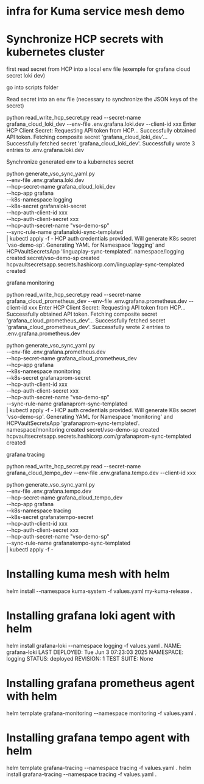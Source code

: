# infra for Kuma service mesh demo

# Synchronize HCP secrets with kubernetes cluster

first read secret from HCP into a local env file (exemple for grafana cloud secret loki dev)

go into scripts folder

Read secret into an env file (necessary to synchronize the JSON keys of the secret)

python read_write_hcp_secret.py read --secret-name grafana_cloud_loki_dev --env-file .env.grafana.loki.dev --client-id xxx
Enter HCP Client Secret: 
Requesting API token from HCP...
Successfully obtained API token.
Fetching composite secret 'grafana_cloud_loki_dev'...
Successfully fetched secret 'grafana_cloud_loki_dev'.
Successfully wrote 3 entries to .env.grafana.loki.dev

Synchronize generated env to a kubernetes secret

python generate_vso_sync_yaml.py \
    --env-file .env.grafana.loki.dev \
    --hcp-secret-name grafana_cloud_loki_dev \
    --hcp-app grafana \
    --k8s-namespace logging \
    --k8s-secret grafanaloki-secret \
    --hcp-auth-client-id xxx \
    --hcp-auth-client-secret xxx \
    --hcp-auth-secret-name "vso-demo-sp" \
    --sync-rule-name grafanaloki-sync-templated \
    | kubectl apply -f -
HCP auth credentials provided. Will generate K8s secret 'vso-demo-sp'.
Generating YAML for Namespace 'logging' and HCPVaultSecretsApp 'linguaplay-sync-templated'.
namespace/logging created
secret/vso-demo-sp created
hcpvaultsecretsapp.secrets.hashicorp.com/linguaplay-sync-templated created

grafana monitoring

python read_write_hcp_secret.py read --secret-name grafana_cloud_prometheus_dev --env-file .env.grafana.prometheus.dev --client-id xxx
Enter HCP Client Secret: 
Requesting API token from HCP...
Successfully obtained API token.
Fetching composite secret 'grafana_cloud_prometheus_dev'...
Successfully fetched secret 'grafana_cloud_prometheus_dev'.
Successfully wrote 2 entries to .env.grafana.prometheus.dev

python generate_vso_sync_yaml.py \
    --env-file .env.grafana.prometheus.dev \
    --hcp-secret-name grafana_cloud_prometheus_dev \
    --hcp-app grafana \
    --k8s-namespace monitoring \
    --k8s-secret grafanaprom-secret \
    --hcp-auth-client-id xxx \
    --hcp-auth-client-secret xxx \
    --hcp-auth-secret-name "vso-demo-sp" \
    --sync-rule-name grafanaprom-sync-templated \
    | kubectl apply -f -
HCP auth credentials provided. Will generate K8s secret 'vso-demo-sp'.
Generating YAML for Namespace 'monitoring' and HCPVaultSecretsApp 'grafanaprom-sync-templated'.
namespace/monitoring created
secret/vso-demo-sp created
hcpvaultsecretsapp.secrets.hashicorp.com/grafanaprom-sync-templated created

grafana tracing

python read_write_hcp_secret.py read --secret-name grafana_cloud_tempo_dev --env-file .env.grafana.tempo.dev --client-id xxx

python generate_vso_sync_yaml.py \
    --env-file .env.grafana.tempo.dev \
    --hcp-secret-name grafana_cloud_tempo_dev \
    --hcp-app grafana \
    --k8s-namespace tracing \
    --k8s-secret grafanatempo-secret \
    --hcp-auth-client-id xxx \
    --hcp-auth-client-secret xxx \
    --hcp-auth-secret-name "vso-demo-sp" \
    --sync-rule-name grafanatempo-sync-templated \
    | kubectl apply -f -

# Installing kuma mesh with helm

helm install --namespace kuma-system -f values.yaml my-kuma-release .

# Installing grafana loki agent with helm

helm install grafana-loki --namespace logging -f values.yaml .
NAME: grafana-loki
LAST DEPLOYED: Tue Jun  3 07:23:03 2025
NAMESPACE: logging
STATUS: deployed
REVISION: 1
TEST SUITE: None

# Installing grafana prometheus agent with helm

helm template grafana-monitoring --namespace monitoring -f values.yaml .

# Installing grafana tempo agent with helm

helm template grafana-tracing --namespace tracing -f values.yaml .
helm install grafana-tracing --namespace tracing -f values.yaml .